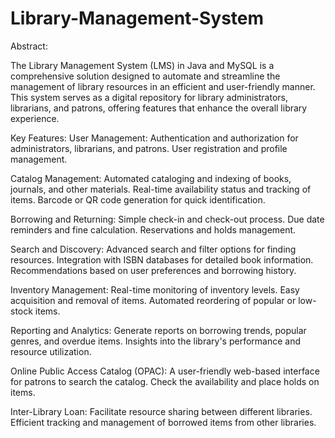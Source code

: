 # Library-Management-System
Abstract:

The Library Management System (LMS) in Java and MySQL is a comprehensive solution designed to automate and streamline the management of library resources in an efficient and user-friendly manner. This system serves as a digital repository for library administrators, librarians, and patrons, offering features that enhance the overall library experience.

Key Features:
User Management:
Authentication and authorization for administrators, librarians, and patrons.
User registration and profile management.

Catalog Management:
Automated cataloging and indexing of books, journals, and other materials.
Real-time availability status and tracking of items.
Barcode or QR code generation for quick identification.

Borrowing and Returning:
Simple check-in and check-out process.
Due date reminders and fine calculation.
Reservations and holds management.

Search and Discovery:
Advanced search and filter options for finding resources.
Integration with ISBN databases for detailed book information.
Recommendations based on user preferences and borrowing history.

Inventory Management:
Real-time monitoring of inventory levels.
Easy acquisition and removal of items.
Automated reordering of popular or low-stock items.

Reporting and Analytics:
Generate reports on borrowing trends, popular genres, and overdue items.
Insights into the library's performance and resource utilization.

Online Public Access Catalog (OPAC):
A user-friendly web-based interface for patrons to search the catalog.
Check the availability and place holds on items.

Inter-Library Loan:
Facilitate resource sharing between different libraries.
Efficient tracking and management of borrowed items from other libraries.

